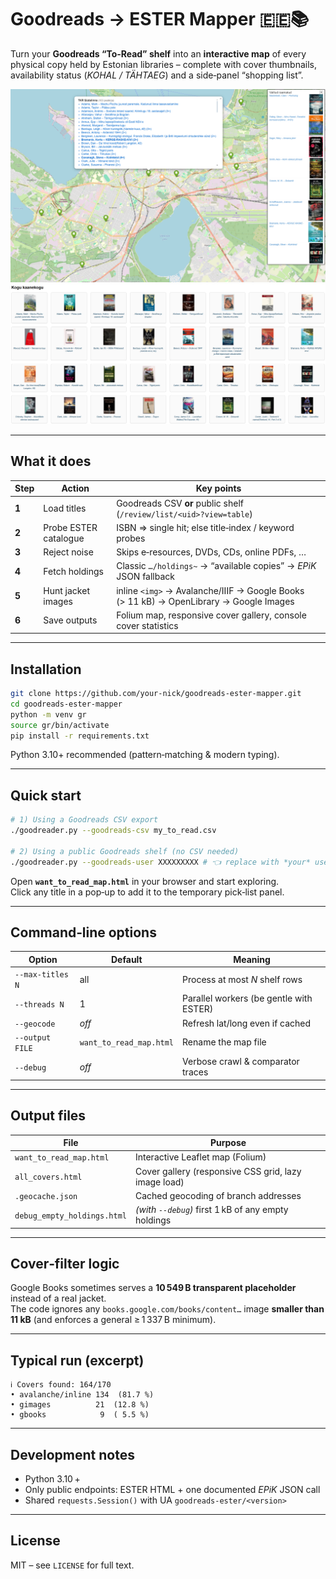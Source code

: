 
# Goodreads → ESTER Mapper 🇪🇪📚

Turn your **Goodreads “To‑Read” shelf** into an **interactive map** of every  
physical copy held by Estonian libraries – complete with cover thumbnails,  
availability status (*KOHAL / TÄHTAEG*) and a side‑panel “shopping list”.

![Screenshot of the generated Folium map](docs/kogu1.png)
![Screenshot of the generated Folium map](docs/kogu2.png)

---

## What it does

| Step | Action                    | Key points                                                                                           |
|------|---------------------------|-------------------------------------------------------------------------------------------------------|
| **1** | Load titles              | Goodreads CSV **or** public shelf (`/review/list/<uid>?view=table`)                                   |
| **2** | Probe ESTER catalogue    | ISBN ⇒ single hit; else title‑index / keyword probes                                                  |
| **3** | Reject noise             | Skips e‑resources, DVDs, CDs, online PDFs, …                                                          |
| **4** | Fetch holdings           | Classic `…/holdings~` → “available copies” → *EPiK* JSON fallback                                     |
| **5** | Hunt jacket images       | inline `<img>` → Avalanche/IIIF → Google Books (> 11 kB) → OpenLibrary → Google Images               |
| **6** | Save outputs             | Folium map, responsive cover gallery, console cover statistics                                        |

---

## Installation

```bash
git clone https://github.com/your-nick/goodreads-ester-mapper.git
cd goodreads-ester-mapper
python -m venv gr
source gr/bin/activate
pip install -r requirements.txt
```

Python 3.10+ recommended (pattern‑matching & modern typing).

---

## Quick start

```bash
# 1) Using a Goodreads CSV export
./goodreader.py --goodreads-csv my_to_read.csv

# 2) Using a public Goodreads shelf (no CSV needed)
./goodreader.py --goodreads-user XXXXXXXXX # 👈 replace with *your* user-id
```

Open **`want_to_read_map.html`** in your browser and start exploring.  
Click any title in a pop‑up to add it to the temporary pick‑list panel.

---

## Command‑line options

| Option            | Default                | Meaning                                   |
|-------------------|------------------------|-------------------------------------------|
| `--max-titles N`  | all                    | Process at most *N* shelf rows            |
| `--threads N`     | 1                      | Parallel workers (be gentle with ESTER)   |
| `--geocode`       | _off_                  | Refresh lat/long even if cached           |
| `--output FILE`   | `want_to_read_map.html`| Rename the map file                       |
| `--debug`         | _off_                  | Verbose crawl & comparator traces         |

---

## Output files

| File                        | Purpose                                             |
|-----------------------------|-----------------------------------------------------|
| `want_to_read_map.html`     | Interactive Leaflet map (Folium)                    |
| `all_covers.html`           | Cover gallery (responsive CSS grid, lazy image load)|
| `.geocache.json`            | Cached geocoding of branch addresses                |
| `debug_empty_holdings.html` | *(with `--debug`)* first 1 kB of any empty holdings |

---

## Cover‑filter logic

Google Books sometimes serves a **10 549 B transparent placeholder** instead of
a real jacket.  
The code ignores any `books.google.com/books/content…` image **smaller than
11 kB** (and enforces a general ≥ 1 337 B minimum).

---

## Typical run (excerpt)

```text
ℹ Covers found: 164/170
• avalanche/inline 134  (81.7 %)
• gimages          21  (12.8 %)
• gbooks            9  ( 5.5 %)
```

---

## Development notes

* Python 3.10 +  
* Only public endpoints: ESTER HTML + one documented *EPiK* JSON call  
* Shared `requests.Session()` with UA `goodreads-ester/<version>`

---

## License

MIT – see `LICENSE` for full text.
